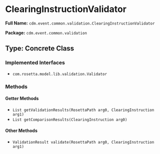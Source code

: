 # ClearingInstructionValidator

**Full Name:** `cdm.event.common.validation.ClearingInstructionValidator`

**Package:** `cdm.event.common.validation`

## Type: Concrete Class

### Implemented Interfaces

- `com.rosetta.model.lib.validation.Validator`

### Methods

#### Getter Methods

- `List getValidationResults(RosettaPath arg0, ClearingInstruction arg1)`
- `List getComparisonResults(ClearingInstruction arg0)`

#### Other Methods

- `ValidationResult validate(RosettaPath arg0, ClearingInstruction arg1)`

